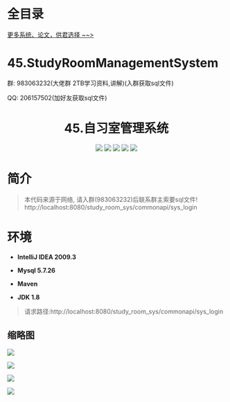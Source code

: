 # 全目录

[更多系统、论文，供君选择 ~~>](https://www.yuque.com/wisebit/blog)
# 45.StudyRoomManagementSystem

<p>群: 983063232(大佬群 2TB学习资料,讲解)(入群获取sql文件)</p>
<p>QQ: 206157502(加好友获取sql文件)</p>

<p><h1 align="center">45.自习室管理系统</h1></p>

<p align="center">
	<img src="https://img.shields.io/badge/jdk-1.8-orange.svg"/>
    <img src="https://img.shields.io/badge/spring-5.x-lightgrey.svg"/>
    <img src="https://img.shields.io/badge/springmvc-3.x-blue.svg"/>
    <img src="https://img.shields.io/badge/mybatis-3.x-blue.svg"/>
    <img src="https://img.shields.io/badge/springboot-2.x-blue.svg"/>
</p>

# 简介

> 本代码来源于网络, 请入群(983063232)后联系群主索要sql文件!
> http://localhost:8080/study_room_sys/commonapi/sys_login
# 环境

- <b>IntelliJ IDEA 2009.3</b>

- <b>Mysql 5.7.26</b>

- <b>Maven</b>

- <b>JDK 1.8</b>

> 请求路径:http://localhost:8080/study_room_sys/commonapi/sys_login

## 缩略图

![](https://bitwise.oss-cn-heyuan.aliyuncs.com/2024/9/10/52e5933b-5153-4613-8562-cc8791bb4be3.png)

![](https://bitwise.oss-cn-heyuan.aliyuncs.com/2024/9/10/aec7eddd-4945-4be9-99ae-8e186b805eb5.png)

![](https://bitwise.oss-cn-heyuan.aliyuncs.com/2024/9/10/bcb04776-f0fa-42aa-8d12-9f0f7c89ae49.png)

![](https://bitwise.oss-cn-heyuan.aliyuncs.com/2024/9/10/3caba507-4402-474e-80fc-9f0316d7f8a9.png)



